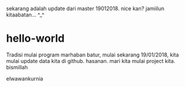 sekarang adalah update dari master 19012018. nice kan?
jamiilun kitaabatan... ^_^
# hello-world
Tradisi mulai program
marhaban batur,
mulai sekarang 19/01/2018, kita mulai update data kita di github. 
hasanan. mari kita mulai project kita.
bismillah

elwawankurnia
